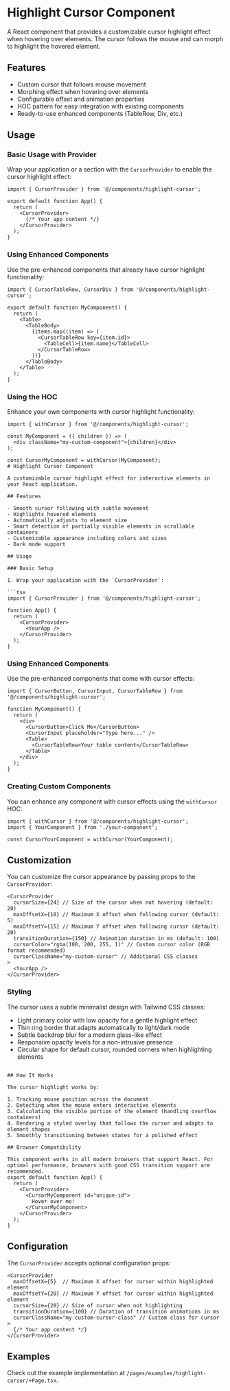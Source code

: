 # Highlight Cursor Component

A React component that provides a customizable cursor highlight effect when hovering over elements. The cursor follows the mouse and can morph to highlight the hovered element.

## Features

- Custom cursor that follows mouse movement
- Morphing effect when hovering over elements
- Configurable offset and animation properties
- HOC pattern for easy integration with existing components
- Ready-to-use enhanced components (TableRow, Div, etc.)

## Usage

### Basic Usage with Provider

Wrap your application or a section with the `CursorProvider` to enable the cursor highlight effect:

```tsx
import { CursorProvider } from '@/components/highlight-cursor';

export default function App() {
  return (
    <CursorProvider>
      {/* Your app content */}
    </CursorProvider>
  );
}
```

### Using Enhanced Components

Use the pre-enhanced components that already have cursor highlight functionality:

```tsx
import { CursorTableRow, CursorDiv } from '@/components/highlight-cursor';

export default function MyComponent() {
  return (
    <Table>
      <TableBody>
        {items.map((item) => (
          <CursorTableRow key={item.id}>
            <TableCell>{item.name}</TableCell>
          </CursorTableRow>
        ))}
      </TableBody>
    </Table>
  );
}
```

### Using the HOC

Enhance your own components with cursor highlight functionality:

```tsx
import { withCursor } from '@/components/highlight-cursor';

const MyComponent = ({ children }) => (
  <div className="my-custom-component">{children}</div>
);

const CursorMyComponent = withCursor(MyComponent);
# Highlight Cursor Component

A customizable cursor highlight effect for interactive elements in your React application.

## Features

- Smooth cursor following with subtle movement
- Highlights hovered elements
- Automatically adjusts to element size
- Smart detection of partially visible elements in scrollable containers
- Customizable appearance including colors and sizes
- Dark mode support

## Usage

### Basic Setup

1. Wrap your application with the `CursorProvider`:

```tsx
import { CursorProvider } from '@/components/highlight-cursor';

function App() {
  return (
    <CursorProvider>
      <YourApp />
    </CursorProvider>
  );
}
```

### Using Enhanced Components

Use the pre-enhanced components that come with cursor effects:

```tsx
import { CursorButton, CursorInput, CursorTableRow } from '@/components/highlight-cursor';

function MyComponent() {
  return (
    <div>
      <CursorButton>Click Me</CursorButton>
      <CursorInput placeholder="Type here..." />
      <Table>
        <CursorTableRow>Your table content</CursorTableRow>
      </Table>
    </div>
  );
}
```

### Creating Custom Components

You can enhance any component with cursor effects using the `withCursor` HOC:

```tsx
import { withCursor } from '@/components/highlight-cursor';
import { YourComponent } from './your-component';

const CursorYourComponent = withCursor(YourComponent);
```

## Customization

You can customize the cursor appearance by passing props to the `CursorProvider`:

```tsx
<CursorProvider
  cursorSize={24} // Size of the cursor when not hovering (default: 20)
  maxOffsetX={10} // Maximum X offset when following cursor (default: 5)
  maxOffsetY={15} // Maximum Y offset when following cursor (default: 20)
  transitionDuration={150} // Animation duration in ms (default: 100)
  cursorColor="rgba(100, 200, 255, 1)" // Custom cursor color (RGB format recommended)
  cursorClassName="my-custom-cursor" // Additional CSS classes
>
  <YourApp />
</CursorProvider>
```

### Styling

The cursor uses a subtle minimalist design with Tailwind CSS classes:
- Light primary color with low opacity for a gentle highlight effect
- Thin ring border that adapts automatically to light/dark mode
- Subtle backdrop blur for a modern glass-like effect
- Responsive opacity levels for a non-intrusive presence
- Circular shape for default cursor, rounded corners when highlighting elements
```

## How It Works

The cursor highlight works by:

1. Tracking mouse position across the document
2. Detecting when the mouse enters interactive elements
3. Calculating the visible portion of the element (handling overflow containers)
4. Rendering a styled overlay that follows the cursor and adapts to element shapes
5. Smoothly transitioning between states for a polished effect

## Browser Compatibility

This component works in all modern browsers that support React. For optimal performance, browsers with good CSS transition support are recommended.
export default function App() {
  return (
    <CursorProvider>
      <CursorMyComponent id="unique-id">
        Hover over me!
      </CursorMyComponent>
    </CursorProvider>
  );
}
```

## Configuration

The `CursorProvider` accepts optional configuration props:

```tsx
<CursorProvider 
  maxOffsetX={5}  // Maximum X offset for cursor within highlighted element
  maxOffsetY={20} // Maximum Y offset for cursor within highlighted element
  cursorSize={20} // Size of cursor when not highlighting
  transitionDuration={100} // Duration of transition animations in ms
  cursorClassName="my-custom-cursor-class" // Custom class for cursor
>
  {/* Your app content */}
</CursorProvider>
```

## Examples

Check out the example implementation at `/pages/examples/highlight-cursor/+Page.tsx`.
